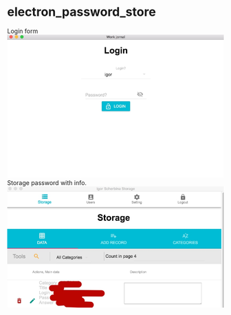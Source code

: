 # electron_password_store

Login form   
![Password storage screenshot](https://raw.githubusercontent.com/eagle7410/electron-work-jornal/master/login.jpg)
Storage password with info.   
![Password storage screenshot](https://raw.githubusercontent.com/eagle7410/electron_password_store/master/storage.jpg)
